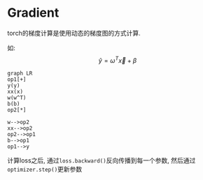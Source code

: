 # Gradient

torch的梯度计算是使用动态的梯度图的方式计算.

如:
$$
\hat y=\omega^T\vec x+\beta
$$


```mermaid
graph LR
op1[+]
y(y)
xx(x)
w(w^T)
b(b)
op2[*]

w-->op2
xx-->op2
op2-->op1
b-->op1
op1-->y
```

计算loss之后, 通过`loss.backward()`反向传播到每一个参数, 然后通过`optimizer.step()`更新参数